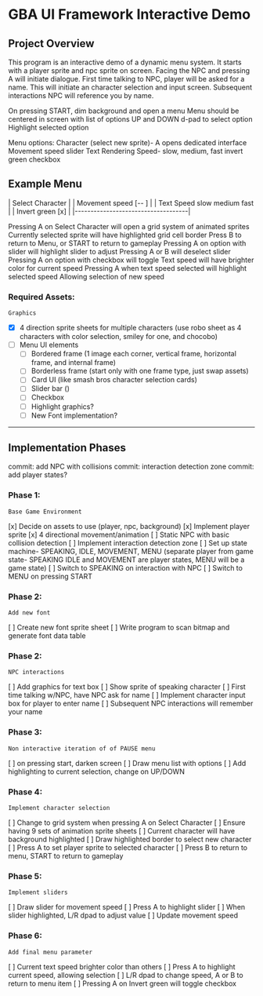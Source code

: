 # GBA UI Framework Interactive Demo

## Project Overview
This program is an interactive demo of a dynamic menu system.
It starts with a player sprite and npc sprite on screen.
Facing the NPC and pressing A will initiate dialogue.
First time talking to NPC, player will be asked for a name.
This will initiate an character selection and input screen.
Subsequent interactions NPC will reference you by name.

On pressing START, dim background and open a menu
Menu should be centered in screen with list of options
UP and DOWN d-pad to select option
Highlight selected option

Menu options:
    Character (select new sprite)- A opens dedicated interface
    Movement speed slider
    Text Rendering Speed- slow, medium, fast
    invert green checkbox

Example Menu
 ------------------------------------
| Select Character                   |
| Movement speed    [--   ]          |
| Text Speed        slow medium fast |
| Invert green      [x]              |
|------------------------------------|

Pressing A on Select Character will open a grid system of animated sprites
Currently selected sprite will have highlighted grid cell border
Press B to return to Menu, or START to return to gameplay
Pressing A on option with slider will highlight slider to adjust
Pressing A or B will deselect slider
Pressing A on option with checkbox will toggle
Text speed will have brighter color for current speed
Pressing A when text speed selected will highlight selected speed
    Allowing selection of new speed


### Required Assets:
    Graphics
-[x] 4 direction sprite sheets for multiple characters (use robo sheet as 4 characters with color selection, smiley for one, and chocobo)
-[ ] Menu UI elements
  -[ ] Bordered frame (1 image each corner, vertical frame, horizontal frame, and internal frame)
  -[ ] Borderless frame (start only with one frame type, just swap assets)
  -[ ] Card UI (like smash bros character selection cards)
  -[ ] Slider bar ()
  -[ ] Checkbox
  -[ ] Highlight graphics?
  -[ ] New Font implementation?

--- 

## Implementation Phases

commit: add NPC with collisions
commit: interaction detection zone
commit: add player states?

### Phase 1: 
    Base Game Environment
[x] Decide on assets to use (player, npc, background)
[x] Implement player sprite
[x] 4 directional movement/animation
[ ] Static NPC with basic collision detection
[ ] Implement interaction detection zone
[ ] Set up state machine- SPEAKING, IDLE, MOVEMENT, MENU (separate player from game state- SPEAKING IDLE and MOVEMENT are player states, MENU will be a game state)
[ ] Switch to SPEAKING on interaction with NPC
[ ] Switch to MENU on pressing START

### Phase 2: 
    Add new font
[ ] Create new font sprite sheet
[ ] Write program to scan bitmap and generate font data table

### Phase 2:
    NPC interactions
[ ] Add graphics for text box
[ ] Show sprite of speaking character
[ ] First time talking w/NPC, have NPC ask for name
[ ] Implement character input box for player to enter name 
[ ] Subsequent NPC interactions will remember your name

### Phase 3:
    Non interactive iteration of of PAUSE menu
[ ] on pressing start, darken screen
[ ] Draw menu list with options
[ ] Add highlighting to current selection, change on UP/DOWN

### Phase 4: 
    Implement character selection    
[ ] Change to grid system when pressing A on Select Character
[ ] Ensure having 9 sets of animation sprite sheets
[ ] Current character will have background highlighted
[ ] Draw highlighted border to select new character
[ ] Press A to set player sprite to selected character
[ ] Press B to return to menu, START to return to gameplay

### Phase 5:
    Implement sliders
[ ] Draw slider for movement speed
[ ] Press A to highlight slider
[ ] When slider highlighted, L/R dpad to adjust value
[ ] Update movement speed

### Phase 6:
    Add final menu parameter
[ ] Current text speed brighter color than others
[ ] Press A to highlight current speed, allowing selection
[ ] L/R dpad to change speed, A or B to return to menu item
[ ] Pressing A on Invert green will toggle checkbox

